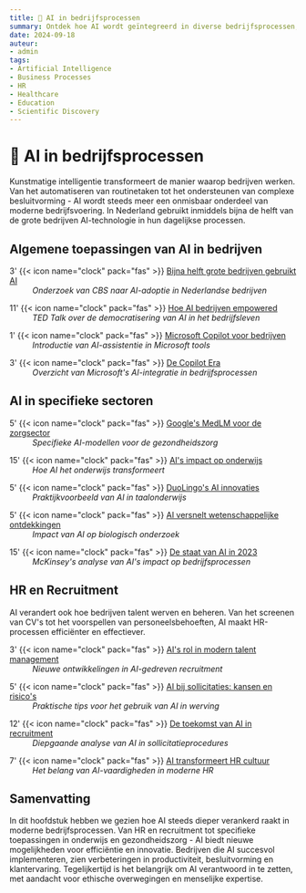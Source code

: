 ```yaml
---
title: 💼 AI in bedrijfsprocessen
summary: Ontdek hoe AI wordt geïntegreerd in diverse bedrijfsprocessen, van HR en recruitment tot toepassingen in healthcare, educatie, en wetenschappelijk onderzoek.
date: 2024-09-18
auteur:
- admin
tags:
- Artificial Intelligence
- Business Processes
- HR
- Healthcare
- Education
- Scientific Discovery
---
```


<style>
.article-description {
  display: block;
  margin-left: 40px;
  padding-left: 40px;
  text-indent: -40px;
}
</style>

# 💼 AI in bedrijfsprocessen

Kunstmatige intelligentie transformeert de manier waarop bedrijven werken. Van het automatiseren van routinetaken tot het ondersteunen van complexe besluitvorming - AI wordt steeds meer een onmisbaar onderdeel van moderne bedrijfsvoering. In Nederland gebruikt inmiddels bijna de helft van de grote bedrijven AI-technologie in hun dagelijkse processen.

## Algemene toepassingen van AI in bedrijven

3' {{< icon name="clock" pack="fas" >}} [Bijna helft grote bedrijven gebruikt AI](https://www.cbs.nl/nl-nl/nieuws/2021/41/bijna-helft-grote-bedrijven-gebruikt-artificial-intelligence)<br>
<span class="article-description">*Onderzoek van CBS naar AI-adoptie in Nederlandse bedrijven*</span>

11' {{< icon name="clock" pack="fas" >}} [Hoe AI bedrijven empowered](https://www.ted.com/talks/andrew_ng_how_ai_could_empower_any_business?subtitle=en)<br>
<span class="article-description">*TED Talk over de democratisering van AI in het bedrijfsleven*</span>

1' {{< icon name="clock" pack="fas" >}} [Microsoft Copilot voor bedrijven](https://copilot.microsoft.com/)<br>
<span class="article-description">*Introductie van AI-assistentie in Microsoft tools*</span>

3' {{< icon name="clock" pack="fas" >}} [De Copilot Era](https://www.microsoft.com/en-us/microsoft-copilot/personal-ai-assistant)<br>
<span class="article-description">*Overzicht van Microsoft's AI-integratie in bedrijfsprocessen*</span>

## AI in specifieke sectoren

5' {{< icon name="clock" pack="fas" >}} [Google's MedLM voor de zorgsector](https://cloud.google.com/blog/topics/healthcare-life-sciences/introducing-medlm-for-the-healthcare-industry)<br>
<span class="article-description">*Specifieke AI-modellen voor de gezondheidszorg*</span>

15' {{< icon name="clock" pack="fas" >}} [AI's impact op onderwijs](https://blog.khanacademy.org/sal-khans-2023-ted-talk-ai-in-the-classroom-can-transform-education/)<br>
<span class="article-description">*Hoe AI het onderwijs transformeert*</span>

5' {{< icon name="clock" pack="fas" >}} [DuoLingo's AI innovaties](https://blog.duolingo.com/duolingo-max/)<br>
<span class="article-description">*Praktijkvoorbeeld van AI in taalonderwijs*</span>

5' {{< icon name="clock" pack="fas" >}} [AI versnelt wetenschappelijke ontdekkingen](https://www.nature.com/articles/d41586-023-00096-z)<br>
<span class="article-description">*Impact van AI op biologisch onderzoek*</span>

15' {{< icon name="clock" pack="fas" >}} [De staat van AI in 2023](https://www.mckinsey.com/capabilities/quantumblack/our-insights/the-state-of-ai-in-2023-generative-ais-breakout-year)<br>
<span class="article-description">*McKinsey's analyse van AI's impact op bedrijfsprocessen*</span>

## HR en Recruitment

AI verandert ook hoe bedrijven talent werven en beheren. Van het screenen van CV's tot het voorspellen van personeelsbehoeften, AI maakt HR-processen efficiënter en effectiever.

3' {{< icon name="clock" pack="fas" >}} [AI's rol in modern talent management](https://fortune.com/2024/01/12/ai-playbook-c-suite-hr/)<br>
<span class="article-description">*Nieuwe ontwikkelingen in AI-gedreven recruitment*</span>

5' {{< icon name="clock" pack="fas" >}} [AI bij sollicitaties: kansen en risico's](https://www.nu.nl/economie/6307125/ai-gebruiken-bij-sollicitaties-is-handig-maar-blijf-kritisch.html)<br>
<span class="article-description">*Praktische tips voor het gebruik van AI in werving*</span>

12' {{< icon name="clock" pack="fas" >}} [De toekomst van AI in recruitment](https://www.theguardian.com/technology/2024/mar/06/ai-interviews-job-applications)<br>
<span class="article-description">*Diepgaande analyse van AI in sollicitatieprocedures*</span>

7' {{< icon name="clock" pack="fas" >}} [AI transformeert HR cultuur](https://www.worklife.news/technology/how-ai-upskilling-is-quickly-become-a-must-have-benefit-for-hr-to-offer-employees/)<br>
<span class="article-description">*Het belang van AI-vaardigheden in moderne HR*</span>

## Samenvatting

In dit hoofdstuk hebben we gezien hoe AI steeds dieper verankerd raakt in moderne bedrijfsprocessen. Van HR en recruitment tot specifieke toepassingen in onderwijs en gezondheidszorg - AI biedt nieuwe mogelijkheden voor efficiëntie en innovatie. Bedrijven die AI succesvol implementeren, zien verbeteringen in productiviteit, besluitvorming en klantervaring. Tegelijkertijd is het belangrijk om AI verantwoord in te zetten, met aandacht voor ethische overwegingen en menselijke expertise.

